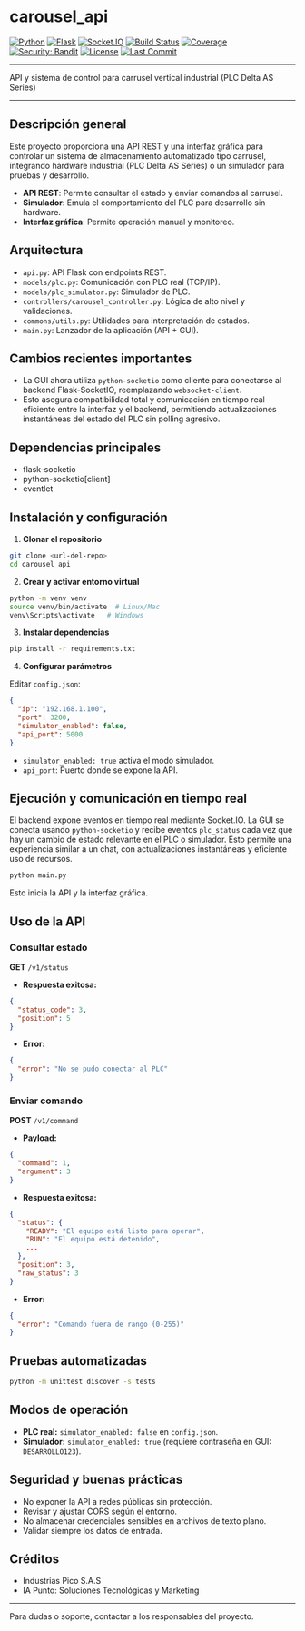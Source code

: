 # carousel_api

[![Python](https://img.shields.io/badge/Python-3.12%2B-blue?logo=python)](https://www.python.org/)
[![Flask](https://img.shields.io/badge/Flask-API-lightgrey?logo=flask)](https://flask.palletsprojects.com/)
[![Socket.IO](https://img.shields.io/badge/Socket.IO-Realtime-blue?logo=socket.io)](https://socket.io/)
[![Build Status](https://github.com/iapunto/carousel_api/actions/workflows/ci.yml/badge.svg)](https://github.com/iapunto/carousel_api/actions)
[![Coverage](https://img.shields.io/badge/Coverage-Automático-brightgreen?logo=pytest)](https://github.com/iapunto/carousel_api/actions)
[![Security: Bandit](https://img.shields.io/badge/security-bandit-yellow.svg)](https://github.com/PyCQA/bandit)
[![License](https://img.shields.io/github/license/iapunto/carousel_api?color=blue)](LICENSE)
[![Last Commit](https://img.shields.io/github/last-commit/iapunto/carousel_api?color=informational)](https://github.com/iapunto/carousel_api/commits/main)

---

API y sistema de control para carrusel vertical industrial (PLC Delta AS Series)

---

## Descripción general

Este proyecto proporciona una API REST y una interfaz gráfica para controlar un sistema de almacenamiento automatizado tipo carrusel, integrando hardware industrial (PLC Delta AS Series) o un simulador para pruebas y desarrollo.

- **API REST**: Permite consultar el estado y enviar comandos al carrusel.
- **Simulador**: Emula el comportamiento del PLC para desarrollo sin hardware.
- **Interfaz gráfica**: Permite operación manual y monitoreo.

## Arquitectura

- `api.py`: API Flask con endpoints REST.
- `models/plc.py`: Comunicación con PLC real (TCP/IP).
- `models/plc_simulator.py`: Simulador de PLC.
- `controllers/carousel_controller.py`: Lógica de alto nivel y validaciones.
- `commons/utils.py`: Utilidades para interpretación de estados.
- `main.py`: Lanzador de la aplicación (API + GUI).

## Cambios recientes importantes

- La GUI ahora utiliza `python-socketio` como cliente para conectarse al backend Flask-SocketIO, reemplazando `websocket-client`.
- Esto asegura compatibilidad total y comunicación en tiempo real eficiente entre la interfaz y el backend, permitiendo actualizaciones instantáneas del estado del PLC sin polling agresivo.

## Dependencias principales

- flask-socketio
- python-socketio[client]
- eventlet

## Instalación y configuración

1. **Clonar el repositorio**

```bash
git clone <url-del-repo>
cd carousel_api
```

2. **Crear y activar entorno virtual**

```bash
python -m venv venv
source venv/bin/activate  # Linux/Mac
venv\Scripts\activate   # Windows
```

3. **Instalar dependencias**

```bash
pip install -r requirements.txt
```

4. **Configurar parámetros**

Editar `config.json`:

```json
{
  "ip": "192.168.1.100",
  "port": 3200,
  "simulator_enabled": false,
  "api_port": 5000
}
```

- `simulator_enabled: true` activa el modo simulador.
- `api_port`: Puerto donde se expone la API.

## Ejecución y comunicación en tiempo real

El backend expone eventos en tiempo real mediante Socket.IO. La GUI se conecta usando `python-socketio` y recibe eventos `plc_status` cada vez que hay un cambio de estado relevante en el PLC o simulador. Esto permite una experiencia similar a un chat, con actualizaciones instantáneas y eficiente uso de recursos.

```bash
python main.py
```

Esto inicia la API y la interfaz gráfica.

## Uso de la API

### Consultar estado

**GET** `/v1/status`

- **Respuesta exitosa:**

```json
{
  "status_code": 3,
  "position": 5
}
```

- **Error:**

```json
{
  "error": "No se pudo conectar al PLC"
}
```

### Enviar comando

**POST** `/v1/command`

- **Payload:**

```json
{
  "command": 1,
  "argument": 3
}
```

- **Respuesta exitosa:**

```json
{
  "status": {
    "READY": "El equipo está listo para operar",
    "RUN": "El equipo está detenido",
    ...
  },
  "position": 3,
  "raw_status": 3
}
```

- **Error:**

```json
{
  "error": "Comando fuera de rango (0-255)"
}
```

## Pruebas automatizadas

```bash
python -m unittest discover -s tests
```

## Modos de operación

- **PLC real:** `simulator_enabled: false` en `config.json`.
- **Simulador:** `simulator_enabled: true` (requiere contraseña en GUI: `DESARROLLO123`).

## Seguridad y buenas prácticas

- No exponer la API a redes públicas sin protección.
- Revisar y ajustar CORS según el entorno.
- No almacenar credenciales sensibles en archivos de texto plano.
- Validar siempre los datos de entrada.

## Créditos

- Industrias Pico S.A.S
- IA Punto: Soluciones Tecnológicas y Marketing

---

Para dudas o soporte, contactar a los responsables del proyecto.
